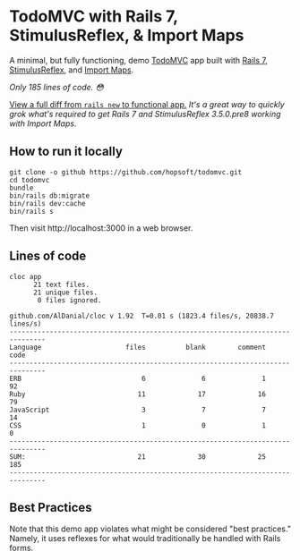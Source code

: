# TodoMVC with Rails 7, StimulusReflex, & Import Maps

A minimal, but fully functioning, demo [TodoMVC](https://todomvc.com/) app built with [Rails 7](https://rubyonrails.org/2021/12/15/Rails-7-fulfilling-a-vision), [StimulusReflex](https://docs.stimulusreflex.com/), and [Import Maps](https://github.com/WICG/import-maps).

_Only 185 lines of code. 😳_

[View a full diff from `rails new` to functional app.](https://github.com/hopsoft/todomvc/compare/69d97c94872895f0cdead979c70fb766919bb872...0ebc5cfee04498fb5ca34794d13df665f0fa2cd3) _It's a great way to quickly grok what's required to get Rails 7 and StimulusReflex 3.5.0.pre8 working with Import Maps._

## How to run it locally

```
git clone -o github https://github.com/hopsoft/todomvc.git
cd todomvc
bundle
bin/rails db:migrate
bin/rails dev:cache
bin/rails s
```

Then visit http://localhost:3000 in a web browser.

## Lines of code

```
cloc app
      21 text files.
      21 unique files.
       0 files ignored.

github.com/AlDanial/cloc v 1.92  T=0.01 s (1823.4 files/s, 20838.7 lines/s)
-------------------------------------------------------------------------------
Language                     files          blank        comment           code
-------------------------------------------------------------------------------
ERB                              6              6              1             92
Ruby                            11             17             16             79
JavaScript                       3              7              7             14
CSS                              1              0              1              0
-------------------------------------------------------------------------------
SUM:                            21             30             25            185
-------------------------------------------------------------------------------
```

## Best Practices

Note that this demo app violates what might be considered "best practices."
Namely, it uses reflexes for what would traditionally be handled with Rails forms.
